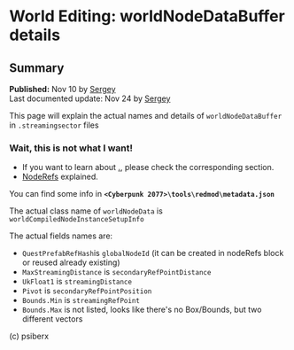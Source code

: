 # World Editing: worldNodeDataBuffer details

## Summary

**Published:** Nov 10 by [Sergey](https://app.gitbook.com/u/N691cVEMA0Nmecc6QHIAM73aI0z1 "mention")\
Last documented update: Nov 24 by [Sergey](https://app.gitbook.com/u/N691cVEMA0Nmecc6QHIAM73aI0z1 "mention")

This page will explain the actual names and details of `worldNodeDataBuffer` in `.streamingsector` files

### Wait, this is not what I want!

* If you want to learn about [.](./ "mention"), please check the corresponding section.
* [NodeRefs](noderefs.md) explained.

You can find some info in **`<Cyberpunk 2077>\tools\redmod\metadata.json`**&#x20;

The actual class name of `worldNodeData` is `worldCompiledNodeInstanceSetupInfo`&#x20;

The actual fields names are:&#x20;

* `QuestPrefabRefHash`is `globalNodeId` (it can be created in nodeRefs block or reused already existing)&#x20;
* `MaxStreamingDistance` is `secondaryRefPointDistance`
* `UkFloat1` is `streamingDistance`&#x20;
* `Pivot` is `secondaryRefPointPosition`&#x20;
* `Bounds.Min` is `streamingRefPoint`&#x20;
* `Bounds.Max` is not listed, looks like there's no Box/Bounds, but two different vectors



(c) psiberx
